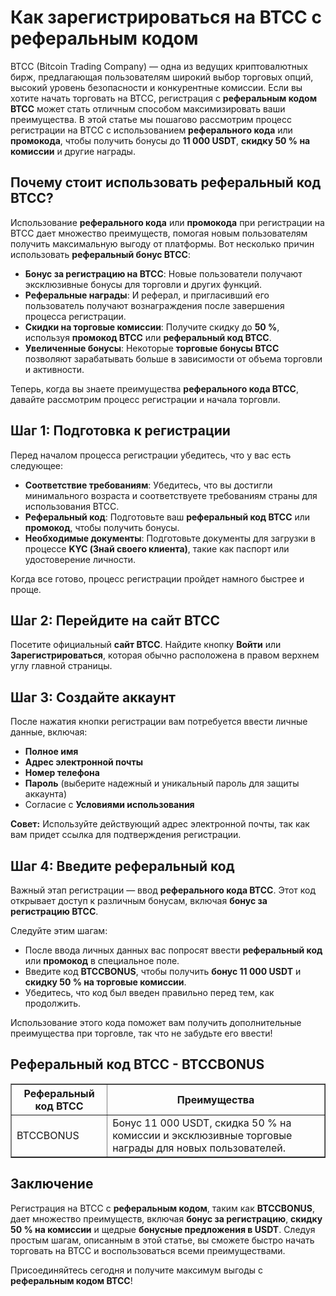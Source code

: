 <h1>Как зарегистрироваться на BTCC с реферальным кодом</h1>
</header>

<section>
<p>BTCC (Bitcoin Trading Company) — одна из ведущих криптовалютных бирж, предлагающая пользователям широкий выбор торговых опций, высокий уровень безопасности и конкурентные комиссии. Если вы хотите начать торговать на BTCC, регистрация с <strong>реферальным кодом BTCC</strong> может стать отличным способом максимизировать ваши преимущества. В этой статье мы пошагово рассмотрим процесс регистрации на BTCC с использованием <strong>реферального кода</strong> или <strong>промокода</strong>, чтобы получить бонусы до <strong>11 000 USDT</strong>, <strong>скидку 50 % на комиссии</strong> и другие награды.</p>
</section>

<section>
<h2>Почему стоит использовать реферальный код BTCC?</h2>
<p>Использование <strong>реферального кода</strong> или <strong>промокода</strong> при регистрации на BTCC дает множество преимуществ, помогая новым пользователям получить максимальную выгоду от платформы. Вот несколько причин использовать <strong>реферальный бонус BTCC</strong>:</p>
<ul>
<li><strong>Бонус за регистрацию на BTCC</strong>: Новые пользователи получают эксклюзивные бонусы для торговли и других функций.</li>
<li><strong>Реферальные награды</strong>: И реферал, и пригласивший его пользователь получают вознаграждения после завершения процесса регистрации.</li>
<li><strong>Скидки на торговые комиссии</strong>: Получите скидку до <strong>50 %</strong>, используя <strong>промокод BTCC</strong> или <strong>реферальный код BTCC</strong>.</li>
<li><strong>Увеличенные бонусы</strong>: Некоторые <strong>торговые бонусы BTCC</strong> позволяют зарабатывать больше в зависимости от объема торговли и активности.</li>
</ul>
<p>Теперь, когда вы знаете преимущества <strong>реферального кода BTCC</strong>, давайте рассмотрим процесс регистрации и начала торговли.</p>
</section>

<section>
<h2>Шаг 1: Подготовка к регистрации</h2>
<p>Перед началом процесса регистрации убедитесь, что у вас есть следующее:</p>
<ul>
<li><strong>Соответствие требованиям</strong>: Убедитесь, что вы достигли минимального возраста и соответствуете требованиям страны для использования BTCC.</li>
<li><strong>Реферальный код</strong>: Подготовьте ваш <strong>реферальный код BTCC</strong> или <strong>промокод</strong>, чтобы получить бонусы.</li>
<li><strong>Необходимые документы</strong>: Подготовьте документы для загрузки в процессе <strong>KYC (Знай своего клиента)</strong>, такие как паспорт или удостоверение личности.</li>
</ul>
<p>Когда все готово, процесс регистрации пройдет намного быстрее и проще.</p>
</section>

<section>
<h2>Шаг 2: Перейдите на сайт BTCC</h2>
<p>Посетите официальный <strong>сайт BTCC</strong>. Найдите кнопку <strong>Войти</strong> или <strong>Зарегистрироваться</strong>, которая обычно расположена в правом верхнем углу главной страницы.</p>
</section>

<section>
<h2>Шаг 3: Создайте аккаунт</h2>
<p>После нажатия кнопки регистрации вам потребуется ввести личные данные, включая:</p>
<ul>
<li><strong>Полное имя</strong></li>
<li><strong>Адрес электронной почты</strong></li>
<li><strong>Номер телефона</strong></li>
<li><strong>Пароль</strong> (выберите надежный и уникальный пароль для защиты аккаунта)</li>
<li>Согласие с <strong>Условиями использования</strong></li>
</ul>
<p><strong>Совет:</strong> Используйте действующий адрес электронной почты, так как вам придет ссылка для подтверждения регистрации.</p>
</section>

<section>
<h2>Шаг 4: Введите реферальный код</h2>
<p>Важный этап регистрации — ввод <strong>реферального кода BTCC</strong>. Этот код открывает доступ к различным бонусам, включая <strong>бонус за регистрацию BTCC</strong>.</p>
<p>Следуйте этим шагам:</p>
<ul>
<li>После ввода личных данных вас попросят ввести <strong>реферальный код</strong> или <strong>промокод</strong> в специальное поле.</li>
<li>Введите код <strong>BTCCBONUS</strong>, чтобы получить <strong>бонус 11 000 USDT</strong> и <strong>скидку 50 % на торговые комиссии</strong>.</li>
<li>Убедитесь, что код был введен правильно перед тем, как продолжить.</li>
</ul>
<p>Использование этого кода поможет вам получить дополнительные преимущества при торговле, так что не забудьте его ввести!</p>
</section>

<section>
<h2>Реферальный код BTCC - BTCCBONUS</h2>
<table border="1">
<thead>
<tr>
<th>Реферальный код BTCC</th>
<th>Преимущества</th>
</tr>
</thead>
<tbody>
<tr>
<td>BTCCBONUS</td>
<td>Бонус 11 000 USDT, скидка 50 % на комиссии и эксклюзивные торговые награды для новых пользователей.</td>
</tr>
</tbody>
</table>
</section>

<section>
<h2>Заключение</h2>
<p>Регистрация на BTCC с <strong>реферальным кодом</strong>, таким как <strong>BTCCBONUS</strong>, дает множество преимуществ, включая <strong>бонус за регистрацию</strong>, <strong>скидку 50 % на комиссии</strong> и щедрые <strong>бонусные предложения в USDT</strong>. Следуя простым шагам, описанным в этой статье, вы сможете быстро начать торговать на BTCC и воспользоваться всеми преимуществами.</p>
<p>Присоединяйтесь сегодня и получите максимум выгоды с <strong>реферальным кодом BTCC</strong>!</p>
</section>
</article>
</body>
</html>
